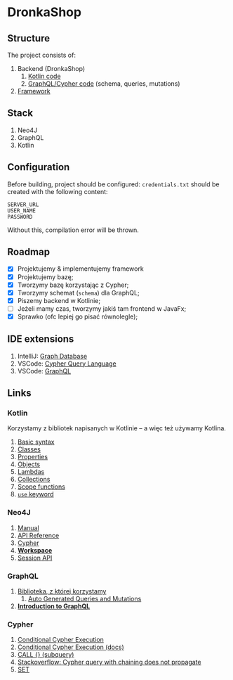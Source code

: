 # DronkaShop

## Structure

The project consists of:

1. Backend (DronkaShop)
   1. [Kotlin code](src/main/kotlin/pl/edu/agh/db2/dronkashop/backend)
   2. [GraphQL/Cypher code](src/main/resources) (schema, queries, mutations) 
2. [Framework](src/main/kotlin/pl/edu/agh/db2/dronkashop/framework)

## Stack

1. Neo4J
2. GraphQL
3. Kotlin

## Configuration

Before building, project should be configured: `credentials.txt` should be created with
the following content:

```
SERVER_URL
USER_NAME
PASSWORD
```

Without this, compilation error will be thrown.

## Roadmap

- [x] Projektujemy & implementujemy framework
- [x] Projektujemy bazę;
- [x] Tworzymy bazę korzystając z Cypher;
- [x] Tworzymy schemat (`schema`) dla GraphQL;
- [x] Piszemy backend w Kotlinie;
- [ ] Jeżeli mamy czas, tworzymy jakiś tam frontend w JavaFx;
- [x] Sprawko (ofc lepiej go pisać równolegle);

## IDE extensions

1. IntelliJ: [Graph Database](https://plugins.jetbrains.com/plugin/20417-graph-database)
2. VSCode: [Cypher Query Language](https://marketplace.visualstudio.com/items?itemName=jakeboone02.cypher-query-language)
3. VSCode: [GraphQL](https://marketplace.visualstudio.com/items?itemName=mquandalle.graphql)

## Links

### Kotlin

Korzystamy z bibliotek napisanych w Kotlinie – a więc też używamy Kotlina.

1. [Basic syntax](https://kotlinlang.org/docs/basic-syntax.html)
2. [Classes](https://kotlinlang.org/docs/classes.html)
3. [Properties](https://kotlinlang.org/docs/properties.html)
4. [Objects](https://kotlinlang.org/docs/object-declarations.html)
5. [Lambdas](https://kotlinlang.org/docs/lambdas.html)
6. [Collections](https://kotlinlang.org/docs/collections-overview.html)
7. [Scope functions](https://kotlinlang.org/docs/scope-functions.html)
8. [`use` keyword](https://kotlinlang.org/api/latest/jvm/stdlib/kotlin.io/use.html)

### Neo4J

1. [Manual](https://neo4j.com/docs/java-manual/current/get-started/)
2. [API Reference](https://neo4j.com/docs/api/java-driver/current/)
3. [Cypher](https://neo4j.com/docs/cypher-manual/current/introduction/)
4. **[Workspace](https://workspace-preview.neo4j.io/)**
5. [Session API](https://neo4j.com/docs/java-manual/current/session-api/)

### GraphQL

1. [Biblioteka, z której korzystamy](https://github.com/neo4j-graphql/neo4j-graphql-java#how-does-it-work)
   1. [Auto Generated Queries and Mutations](https://github.com/neo4j-graphql/neo4j-graphql-java#auto-generated-queries-and-mutations)
2. **[Introduction to GraphQL](https://graphql.org/learn/)**

### Cypher

1. [Conditional Cypher Execution](https://neo4j.com/developer/kb/conditional-cypher-execution/)
2. [Conditional Cypher Execution (docs)](https://neo4j.com/docs/apoc/current/cypher-execution/conditionals/)
3. [CALL {} (subquery)](https://neo4j.com/docs/cypher-manual/current/clauses/call-subquery/)
4. [Stackoverflow: Cypher query with chaining does not propagate](https://stackoverflow.com/questions/75604080/cypher-query-with-chaining-does-not-propagate)
5. [SET](https://neo4j.com/docs/cypher-manual/current/clauses/set/)

